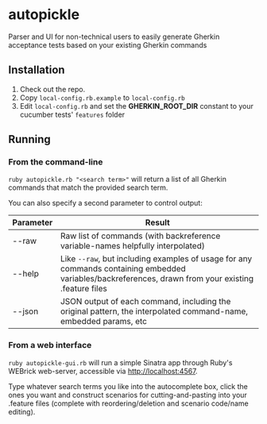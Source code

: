# autopickle #


Parser and UI for non-technical users to easily generate Gherkin acceptance tests based on your existing Gherkin commands

## Installation ##

1. Check out the repo.
2. Copy `local-config.rb.example` to `local-config.rb`
3. Edit `local-config.rb` and set the **GHERKIN_ROOT_DIR** constant to your cucumber tests' `features` folder

## Running ##

### From the command-line ###

`ruby autopickle.rb "<search term>"` will return a list of all Gherkin commands that match the provided search term.

You can also specify a second parameter to control output:

| Parameter | Result        |
| --------- | ------------- |
| --raw     | Raw list of commands (with backreference variable-names helpfully interpolated) |
| --help    | Like `--raw`, but including examples of usage for any commands containing embedded variables/backreferences, drawn from your existing .feature files |
| --json    | JSON output of each command, including the original pattern, the interpolated command-name, embedded params, etc|

### From a web interface ###

`ruby autopickle-gui.rb` will run a simple Sinatra app through Ruby's WEBrick web-server, accessible via [http://localhost:4567](http://localhost:4567).

Type whatever search terms you like into the autocomplete box, click the ones you want and construct scenarios for cutting-and-pasting into your .feature files (complete with reordering/deletion and scenario code/name editing).
